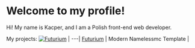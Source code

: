 # Welcome to my profile!

Hi! My name is Kacper, and I am a Polish front-end web developer.

My projects:
[![Futurium](https://i.ibb.co/YQfPny4/Fgdfg.png)](https://namelessmc.com/resources/resource/143-pre9-futurium-template-supports-all-modules/) |
---|
[Futurium](https://namelessmc.com/resources/resource/143-pre9-futurium-template-supports-all-modules/) |
Modern Namelessmc Template |

